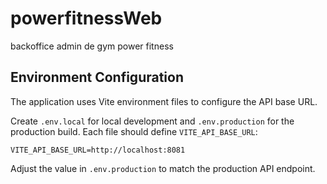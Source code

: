 # powerfitnessWeb
backoffice admin de gym power fitness

## Environment Configuration

The application uses Vite environment files to configure the API base URL.

Create `.env.local` for local development and `.env.production` for the
production build. Each file should define `VITE_API_BASE_URL`:

```
VITE_API_BASE_URL=http://localhost:8081
```

Adjust the value in `.env.production` to match the production API endpoint.
